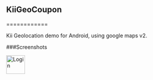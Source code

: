 ## KiiGeoCoupon
============

Kii Geolocation demo for Android, using google maps v2.


###Screenshots

<img src="https://raw.github.com/KiiPlatform/KiiGeoCoupon/develop/screenshots/login.png" alt="Login" style="width: 50px;"/>



